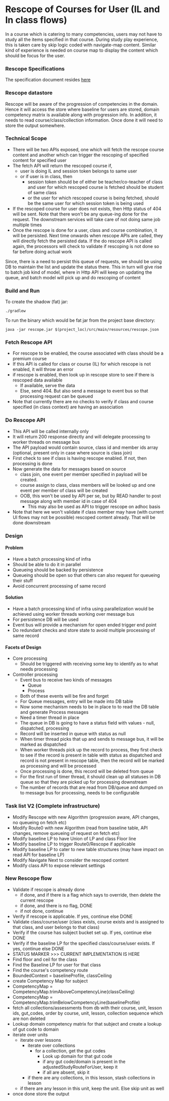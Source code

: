 # Rescope of Courses for User (IL and In class flows)

In a course which is catering to many competencies, users may not have to study all the items specified in that course. During study play experience, this is taken care by skip logic coded with navigate-map content. Similar kind of experience is needed on course map to display the content which should be focus for the user. 

### Rescope Specifications
The specification document resides [here](https://docs.google.com/document/d/1ED2MHbTLtEDym4KM163VbYgLPR_wwtCXe8q8xQNDHpU/edit?ts=5b84f144#heading=h.16lv0v7a06wr)


### Rescope datastore

Rescope will be aware of the progression of competencies in the domain. Hence it will access the store where baseline for users are stored, domain competency matrix is available along with progression info. In addition, it needs to read course/class/collection information. Once done it will need to store the output somewhere.

### Technical Scope


- There will be two APIs exposed, one which will fetch the rescope course content and another which can trigger the rescoping of specified content for specified user
- The fetch API will return the rescoped course if, 
    - user is doing IL and session token belongs to same user
    - or if user is in class, then
        - session token should be of either be teacher/co-teacher of class and user for which rescoped course is fetched should be student of same class
        - or the user for which rescoped course is being fetched, should be the same user for which session token is being used
- If the rescoped course for user does not exists, then Http status of 404 will be sent. Note that there won't be any queue-ing done for the request. The downstream services will take care of not doing same job multiple times
- Once the rescope is done for a user, class and course combination, it will be persisted. Next time onwards when rescope APIs are called, they will directly fetch the persisted data. If the do rescope API is called again, the processors will check to validate if rescoping is not done so far before doing actual work


Since, there is a need to persist this queue of requests, we should be using DB to maintain the list and update the status there. This in turn will give rise to batch job kind of model, where in Http API will keep on updating the queue, and batch model will pick up and do rescoping of content
 
### Build and Run

To create the shadow (fat) jar:

    ./gradlew

To run the binary which would be fat jar from the project base directory:

    java -jar rescope.jar $(project_loc)/src/main/resources/rescope.json

### Fetch Rescope API
- For rescope to be enabled, the course associated with class should be a premium course
- If this API is called for class or course (IL) for which rescope is not enabled, it will throw an error
- if rescope is enabled, then look up in rescope store to see if there is rescoped data available
    - If available, serve the data
    - Else, send 404. But also send a message to event bus so that processing request can be queued
- Note that currently there are no checks to verify if class and course specified (in class context) are having an association

### Do Rescope API
- This API will be called internally only
- It will return 200 response directly and will delegate processing to worker threads on message bus
- The API payload would contain source, class id and member ids array (optional, present only in case where source is class join)
- First check to see if class is having rescope enabled. If not, then processing is done
- Now generate the data for messages based on source
    - class join, one event per member specified in payload will be created.
    - course assign to class, class members will be looked up and one event per member of class will be created
    - OOB, this won't be used by API per se, but by READ handler to post message along with member id in case of 404
        - This may also be used as API to trigger rescope on adhoc basis
- Note that here we won't validate if class member may have (with current UI flows may not be possible) rescoped content already. That will be done downstream

### Design

#### Problem
- Have a batch processing kind of infra
- Should be able to do it in parallel
- Queueing should be backed by persistence
- Queueing should be open so that others can also request for queueing their stuff
- Avoid concurrent processing of same record

#### Solution
- Have a batch processing kind of infra using parallelization would be achieved using worker threads working over message bus
- For persistence DB will be used
- Event bus will provide a mechanism for open ended trigger end point
- Do redundant checks and store state to avoid multiple processing of same record

#### Facets of Design
- Core processing
    - Should be triggered with receiving some key to identify as to what needs processing
- Controller processing
    - Event bus to receive two kinds of messages
        - Queue
        - Process
    - Both of these events will be fire and forget
    - For Queue messages, entry will be made into DB table
    - Now some mechanism needs to be in place to to read the DB table and generate Process messages
    - Need a timer thread in place
    - The queue in DB is going to have a status field with values - null, dispatched, processing
    - Record will be inserted in queue with status as null
    - When timer thread picks that up and sends to message bus, it will be marked as dispatched
    - When worker threads pick up the record to process, they first check to see if the record is present in table with status as dispatched and record is not present in rescope table, then the record will be marked as processing and will be processed
    - Once processing is done, this record will be deleted from queue
    - For the first run of timer thread, it should clean up all statuses in DB queue so that they are picked up for processing downstream
    - The number of records that are read from DB/queue and dumped on to message bus for processing, needs to be configurable

### Task list V2 (Complete infrastructure)
- Modify Rescope with new Algorithm (progression aware, API changes, no queueing on fetch etc)
- Modify Route0 with new Algorithm (read from baseline table, API changes, remove queueing of request on fetch etc)
- Modify baseline LP to have Union of LP and class Floor line
- Modify baseline LP to trigger Route0/Rescope if applicable
- Modify baseline LP to cater to new table structures (may have impact on read API for baseline LP)
- Modify Navigate Next to consider the rescoped content
- Modify class API to expose relevant settings

### New Rescope flow
- Validate if rescope is already done
    - if done, and if there is a flag which says to override, then delete the current rescope
    - if done, and there is no flag, DONE
    - if not done, continue
- Verify if rescope is applicable. If yes, continue else DONE
- Validate class/course/user (class exists, course exists and is assigned to that class, and user belongs to that class)
- Verify if the course has subject bucket set up. If yes, continue else DONE
- Verify if the baseline LP for the specified class/course/user exists. If yes, continue else DONE
- STATUS MARKER >>> CURRENT IMPLEMENTATION IS HERE
- Find floor and ceil for the class
- Find the Baseline LP for user for that class
- Find the course's competency route
- BoundedContext = baselineProfile, classCeiling
- create Competency Map for subject
- CompetencyMap = CompetencyMap.trimAboveCompetencyLine(classCeiling)
- CompetencyMap = CompetencyMap.trimBelowCompetencyLine(baselineProfile)
- fetch all collections/assessments from db with their course, unit, lesson ids, gut_codes, order by course, unit, lesson, collection sequence which are non deleted
- Lookup domain competency matrix for that subject and create a lookup of gut code to domain
- iterate over units
    - iterate over lessons
        - iterate over collections
            - for a collection, get the gut codes
                - Look up domain for that gut code
                - if any gut code/domain is present in the adjustedStudyRouteForUser, keep it
                - if all are absent, skip it
        - if there are any collections, in this lesson, stash collections in lesson
    - if there are any lesson in this unit, keep the unit. Else skip unit as well
- once done store the output
